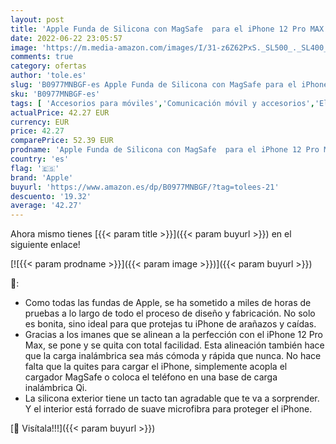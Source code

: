 ```yaml
---
layout: post
title: 'Apple Funda de Silicona con MagSafe  para el iPhone 12 Pro MAX  - Naranja eléctrico'
date: 2022-06-22 23:05:57
image: 'https://m.media-amazon.com/images/I/31-z6Z62PxS._SL500_._SL400_.jpg'
comments: true
category: ofertas
author: 'tole.es'
slug: 'B0977MNBGF-es Apple Funda de Silicona con MagSafe para el iPhone 12 Pro...'
sku: 'B0977MNBGF-es'
tags: [ 'Accesorios para móviles','Comunicación móvil y accesorios','Electrónica','Fundas y carcasas para teléfonos móviles','apple','iphone','🇪🇸', ]
actualPrice: 42.27 EUR
currency: EUR
price: 42.27
comparePrice: 52.39 EUR
prodname: 'Apple Funda de Silicona con MagSafe  para el iPhone 12 Pro MAX  - Naranja eléctrico'
country: 'es'
flag: '🇪🇸'
brand: 'Apple'
buyurl: 'https://www.amazon.es/dp/B0977MNBGF/?tag=tolees-21'
descuento: '19.32'
average: '42.27'
---
```


Ahora mismo tienes [{{< param title >}}]({{< param buyurl >}}) en el siguiente enlace!

[![{{< param prodname >}}]({{< param image >}})]({{< param buyurl >}})

🔎:

- Como todas las fundas de Apple, se ha sometido a miles de horas de pruebas a lo largo de todo el proceso de diseño y fabricación. No solo es bonita, sino ideal para que protejas tu iPhone de arañazos y caídas.
- Gracias a los imanes que se alinean a la perfección con el iPhone 12 Pro Max, se pone y se quita con total facilidad. Esta alineación también hace que la carga inalámbrica sea más cómoda y rápida que nunca. No hace falta que la quites para cargar el iPhone, simplemente acopla el cargador MagSafe o coloca el teléfono en una base de carga inalámbrica Qi.
- La silicona exterior tiene un tacto tan agradable que te va a sorprender. Y el interior está forrado de suave microfibra para proteger el iPhone.

[🛒 Visítala!!!]({{< param buyurl >}})
